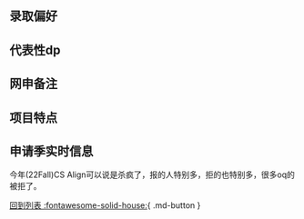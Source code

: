 ## 录取偏好

## 代表性dp

## 网申备注

## 项目特点

## 申请季实时信息
今年(22Fall)CS Align可以说是杀疯了，报的人特别多，拒的也特别多，很多oq的被拒了。

[回到列表 :fontawesome-solid-house:](选校梯度.md){ .md-button }
